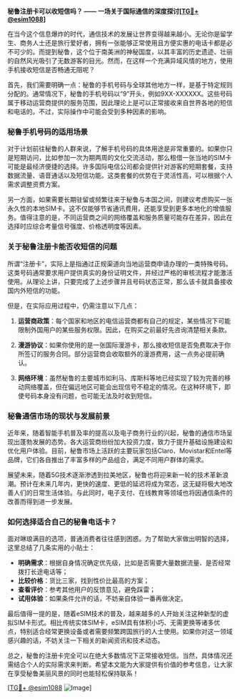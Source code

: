 **秘鲁注册卡可以收短信吗？ —— 一场关于国际通信的深度探讨[[TG💪+ @esim1088](https://t.me/s/esim1088)]**

在当今这个信息爆炸的时代，通信技术的发展让世界变得越来越小。无论你是留学生、商务人士还是旅行爱好者，拥有一张能够正常使用且方便实惠的电话卡都是必不可少的。而提到秘鲁，这个位于南美洲的神秘国度，以其丰富的历史遗迹、壮丽的自然风光吸引了无数游客的目光。然而，在这样一个充满异域风情的地方，使用手机接收短信是否畅通无阻呢？

首先，我们需要明确一点：秘鲁的手机号码与全球其他地方一样，是基于特定规则分配的。通常情况下，秘鲁的手机号码以“9”开头，例如9XX-XXXXXX。这些号码属于移动运营商提供的服务范围，因此理论上是可以正常接收来自世界各地的短信和电话的。不过，实际操作中可能会受到多种因素的影响。

### 秘鲁手机号码的适用场景

对于计划前往秘鲁的人群来说，了解手机号码的具体用途是非常重要的。如果你只是短期访问，比如参加一次为期两周的文化交流活动，那么租借一张当地的SIM卡可能是最经济便捷的选择。许多国际电信公司都会提供针对游客的短期套餐，支持数据流量、语音通话以及短信功能。这类套餐的优势在于灵活性高，可以根据个人需求调整资费方案。

另一方面，如果需要长期驻留或频繁往来于秘鲁与本国之间，则建议考虑购买一张永久性的本地SIM卡。这不仅能够节省通讯费用，还能享受到更多本地化的增值服务。值得注意的是，不同运营商之间的网络覆盖和服务质量可能存在差异，因此在选择时应综合考量信号强度、价格透明度等因素。

### 关于秘鲁注册卡能否收短信的问题

所谓“注册卡”，实际上是指通过正规渠道向当地运营商申请办理的一类特殊号码。这类号码通常要求用户提供真实的身份证明文件，并经过严格的审核流程才能激活使用。从理论上讲，只要完成了上述步骤并且号码状态正常，那么该卡就具备接收国内外短信的功能。

但是，在实际应用过程中，仍需注意以下几点：

1. **运营商政策**：每个国家和地区的电信运营商都有自己的规定，某些情况下可能限制外国用户的某些服务权限。因此，在购买之前最好先咨询清楚相关条款。
   
2. **漫游协议**：如果你使用的是一张国际漫游卡，那么接收短信是否免费取决于你所签订的服务合同。部分运营商会收取额外的漫游费用，这一点务必提前确认。

3. **网络环境**：虽然秘鲁的主要城市如利马、库斯科等地已经实现了较为完善的移动网络覆盖，但在偏远地区可能会出现信号不稳定的情况。在这种环境下，即使号码本身没有问题，也可能无法及时收到短信。

### 秘鲁通信市场的现状与发展前景

近年来，随着智能手机普及率的提高以及电子商务行业的兴起，秘鲁的通信市场呈现出蓬勃发展的态势。各大运营商纷纷加大投资力度，致力于提升基础设施建设和优化用户体验。目前，秘鲁市场上活跃的主要玩家包括Claro、Movistar和Entel等品牌，它们各自推出了丰富多样的产品组合，满足不同用户群体的需求。

展望未来，随着5G技术逐渐渗透到拉美地区，秘鲁也将迎来新一轮的技术革新浪潮。预计在未来几年内，更快的速度、更低的延迟将成为常态，这无疑将极大地改善人们的日常生活体验。与此同时，电子支付、在线教育等领域也将因通信条件的改善而得到进一步发展。

### 如何选择适合自己的秘鲁电话卡？

面对琳琅满目的选项，普通消费者往往感到困惑。为了帮助大家做出明智的选择，这里总结了几条实用的小贴士：

- **明确需求**：根据自身情况确定优先级，比如是否需要大量数据流量、是否经常拨打长途电话等；
- **比较价格**：货比三家，找到性价比最高的方案；
- **查看评价**：参考其他用户的反馈意见，避免踩雷；
- **试用体验**：如果条件允许的话，不妨亲自体验一番再做决定。

最后值得一提的是，随着eSIM技术的普及，越来越多的人开始关注这种新型的虚拟SIM卡形式。相比传统实体SIM卡，eSIM具有体积小巧、无需更换等诸多优点，特别适合经常更换设备或者需要频繁跨国旅行的人士使用。如果你对这一领域感兴趣的话，不妨关注一下相关的新闻资讯和技术动态。

总之，秘鲁的注册卡完全可以在绝大多数情况下正常接收短信。当然，具体情况还需结合个人的实际需求来判断。希望本文能为大家提供有价值的参考信息，让大家在享受秘鲁美丽风景的同时也能轻松保持联系！

[[TG💪+ @esim1088](https://t.me/s/esim1088) ![Image](https://i.postimg.cc/4NQfJmqS/Snipaste-2025-05-13-00-14-12.png)]